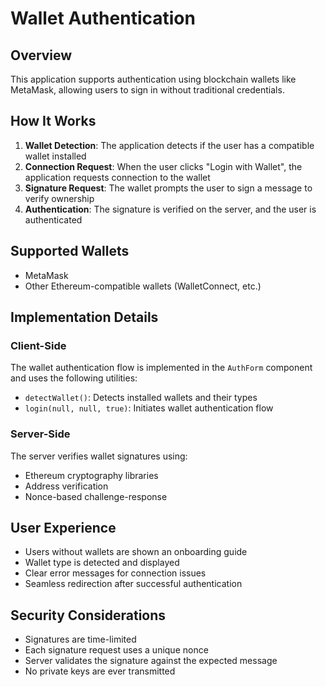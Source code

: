 # Wallet Authentication

## Overview
This application supports authentication using blockchain wallets like MetaMask, allowing users to sign in without traditional credentials.

## How It Works

1. **Wallet Detection**: The application detects if the user has a compatible wallet installed
2. **Connection Request**: When the user clicks "Login with Wallet", the application requests connection to the wallet
3. **Signature Request**: The wallet prompts the user to sign a message to verify ownership
4. **Authentication**: The signature is verified on the server, and the user is authenticated

## Supported Wallets

- MetaMask
- Other Ethereum-compatible wallets (WalletConnect, etc.)

## Implementation Details

### Client-Side
The wallet authentication flow is implemented in the `AuthForm` component and uses the following utilities:

- `detectWallet()`: Detects installed wallets and their types
- `login(null, null, true)`: Initiates wallet authentication flow

### Server-Side
The server verifies wallet signatures using:

- Ethereum cryptography libraries
- Address verification
- Nonce-based challenge-response

## User Experience

- Users without wallets are shown an onboarding guide
- Wallet type is detected and displayed
- Clear error messages for connection issues
- Seamless redirection after successful authentication

## Security Considerations

- Signatures are time-limited
- Each signature request uses a unique nonce
- Server validates the signature against the expected message
- No private keys are ever transmitted